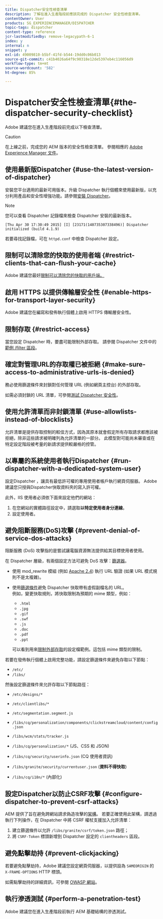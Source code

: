 ```yaml
---
title: Dispatcher安全性檢查清單
description: 了解在進入生產階段前應該完成的 Dispatcher 安全性檢查清單。
contentOwner: User
products: SG_EXPERIENCEMANAGER/DISPATCHER
topic-tags: dispatcher
content-type: reference
jcr-lastmodifiedby: remove-legacypath-6-1
index: y
internal: n
snippet: y
exl-id: 49009810-b5bf-41fd-b544-19dd0c06b013
source-git-commit: c41b4026a64f9c90318e12de5397eb4c116056d9
workflow-type: tm+mt
source-wordcount: '582'
ht-degree: 85%

---
```


# Dispatcher安全性檢查清單{#the-dispatcher-security-checklist}

<!-- 

Comment Type: remark
Last Modified By: unknown unknown (ims-author-00AF43764F54BE740A490D44@AdobeID)
Last Modified Date: 2015-06-05T05:14:35.365-0400

<p>Food for thought listed on <a href="https://jira.corp.adobe.com/browse/DOC-5649">DOC-5649</a>. To be considered while proof-reading.</p> 
<p> </p>

 -->

Adobe 建議您在進入生產階段前完成以下檢查清單。

>[!CAUTION]
>
>在上線之前，完成您的 AEM 版本的安全性檢查清單。 參閱相應的 [Adobe Experience Manager 文件](https://experienceleague.adobe.com/zh-hant/docs/experience-manager-65/content/security/security-checklist)。

## 使用最新版Dispatcher {#use-the-latest-version-of-dispatcher}

安裝您平台適用的最新可用版本。升級 Dispatcher 執行個體來使用最新版，以充分利用產品和安全性增強功能。請參閱[安裝 Dispatcher](dispatcher-install.md)。

>[!NOTE]
>
>您可以查看 Dispatcher 記錄檔來檢查 Dispatcher 安裝的最新版本。
>
>`[Thu Apr 30 17:30:49 2015] [I] [23171(140735307338496)] Dispatcher initialized (build 4.1.9)`
>
>若要尋找記錄檔，可在 `httpd.conf` 中檢查 Dispatcher 設定。

## 限制可以清除您的快取的使用者端 {#restrict-clients-that-can-flush-your-cache}

Adobe 建議您最好[限制可以清除您的快取的用戶端。](dispatcher-configuration.md#limiting-the-clients-that-can-flush-the-cache)

## 啟用 HTTPS 以提供傳輸層安全性 {#enable-https-for-transport-layer-security}

Adobe 建議您在編寫和發佈執行個體上啟用 HTTPS 傳輸層安全性。

<!-- 

Comment Type: remark
Last Modified By: unknown unknown (ims-author-00AF43764F54BE740A490D44@AdobeID)
Last Modified Date: 2015-06-26T04:41:28.841-0400

<p>Recommended to have SSL termination, front end SSL.</p> 
<p>Question is do we want to have SSL communication between dispatcher and AEM instances (publish and/or author).</p> 
<p>We might want to have two items:</p> 
<ul> 
 <li>MUST HTTPS clients -&gt; dispatcher / load balancer</li> 
 <li>NICE load balancer -&gt; dispatcher<br /> </li> 
 <li>NICE dispatcher -&gt; instances if sensitive information such as credit cards / or infrastructure requirements such as DMZ</li> 
</ul>

 -->

## 限制存取 {#restrict-access}

當您設定 Dispatcher 時，要盡可能限制外部存取。 請參閱 Dispatcher 文件中的[範例 /filter 區段](dispatcher-configuration.md#main-pars_184_1_title)。

## 確定對管理URL的存取權已被拒絕 {#make-sure-access-to-administrative-urls-is-denied}

務必使用篩選條件來封鎖對任何管理 URL (例如網頁主控台) 的外部存取。

如需必須封鎖的 URL 清單，可參閱[測試 Dispatcher 安全性](dispatcher-configuration.md#testing-dispatcher-security)。

## 使用允許清單而非封鎖清單 {#use-allowlists-instead-of-blocklists}

允許清單是提供存取控制的較佳方式，因為其原本就會假定所有存取請求都應該被拒絕，除非這些請求被明確列為允許清單的一部分。 此模型對可能尚未審查或在特定設定階段被考量的新請求提供較嚴格的控管。

## 以專屬的系統使用者執行Dispatcher {#run-dispatcher-with-a-dedicated-system-user}

設定Dispatcher ，讓具有最低許可權的專用使用者帳戶執行網頁伺服器。 Adobe建議您只授與Dispatcher快取資料夾的寫入許可權。

此外，IIS 使用者必須依下面來設定他們的網站：

1. 在您網站的實體路徑設定中，請選取&#x200B;**以特定使用者身分連線**。
1. 設定使用者。

## 避免阻斷服務(DoS)攻擊 {#prevent-denial-of-service-dos-attacks}

阻斷服務 (DoS) 攻擊指的是嘗試讓電腦資源無法提供給其目標使用者使用。

在 Dispatcher 層級，有兩個設定方法可避免 DoS 攻擊：[篩選器](https://experienceleague.adobe.com/zh-hant/docs#/filter)。

* 使用 mod_rewrite 模組 (例如 [Apache 2.4](https://httpd.apache.org/docs/2.4/mod/mod_rewrite.html)) 執行 URL 驗證 (如果 URL 模式規則不是太複雜)。

* 使用[篩選條件](dispatcher-configuration.md#configuring-access-to-content-filter)避免 Dispatcher 快取帶有虛假副檔名的 URL。\
  例如，變更快取規則，將快取限制為預期的 mime 類型，例如：

   * `.html`
   * `.jpg`
   * `.gif`
   * `.swf`
   * `.js`
   * `.doc`
   * `.pdf`
   * `.ppt`

  可以看到用來[限制外部存取](#restrict-access)的設定檔範例。這包括 mime 類型的限制。

若要在發佈執行個體上啟用完整功能，請設定篩選條件來避免存取以下節點：

* `/etc/`
* `/libs/`

然後設定篩選條件來允許存取以下節點路徑：

* `/etc/designs/*`
* `/etc/clientlibs/*`
* `/etc/segmentation.segment.js`
* `/libs/cq/personalization/components/clickstreamcloud/content/config.json`
* `/libs/wcm/stats/tracker.js`
* `/libs/cq/personalization/*` (JS、CSS 和 JSON)
* `/libs/cq/security/userinfo.json` (CQ 使用者資訊)
* `/libs/granite/security/currentuser.json` (**資料不得快取**)

* `/libs/cq/i18n/*` (內部化)

<!-- 

Comment Type: remark
Last Modified By: unknown unknown (ims-author-00AF43764F54BE740A490D44@AdobeID)
Last Modified Date: 2015-06-26T04:38:17.016-0400

<p>We need to highlight whether a path applies to all versions or specific ones.<br /> </p>

 -->

## 設定Dispatcher以防止CSRF攻擊 {#configure-dispatcher-to-prevent-csrf-attacks}

AEM 提供了旨在避免跨網站請求偽造攻擊的[架構](https://experienceleague.adobe.com/zh-hant/docs/experience-manager-release-information/aem-release-updates/previous-updates/aem-previous-versions#verification-steps)。 若要正確使用此架構，請透過執行下列操作，在 Dispatcher 中將 CSRF 權杖支援加入允許清單：

1. 建立篩選條件以允許 `/libs/granite/csrf/token.json` 路徑；
1. 將 `CSRF-Token` 標頭新增到 Dispatcher 設定的 `clientheaders` 區段。

## 避免點擊劫持 {#prevent-clickjacking}

若要避免點擊劫持，Adobe 建議您設定網頁伺服器，以提供設為 `SAMEORIGIN` 的 `X-FRAME-OPTIONS` HTTP 標頭。

如需點擊劫持的詳細資訊，可參閱 [OWASP 網站](https://owasp.org/www-community/attacks/Clickjacking)。

## 執行滲透測試 {#perform-a-penetration-test}

Adobe 建議您在進入生產階段前執行 AEM 基礎結構的滲透測試。

